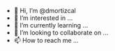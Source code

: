 - 👋 Hi, I’m @dmortizcal
- 👀 I’m interested in ...
- 🌱 I’m currently learning ...
- 💞️ I’m looking to collaborate on ...
- 📫 How to reach me ...

<!---
dmortizcal/dmortizcal is a ✨ special ✨ repository because its `README.md` (this file) appears on your GitHub profile.
You can click the Preview link to take a look at your changes.
--->
